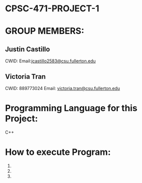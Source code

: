 # CPSC-471-PROJECT-1

# GROUP MEMBERS:
## Justin Castillo
CWID:
Email:jcastillo2583@csu.fullerton.edu

## Victoria Tran 
CWID: 889773024
Email: victoria.tran@csu.fullerton.edu

# Programming Language for this Project: 
C++

# How to execute Program:
1. 
2.
3.
